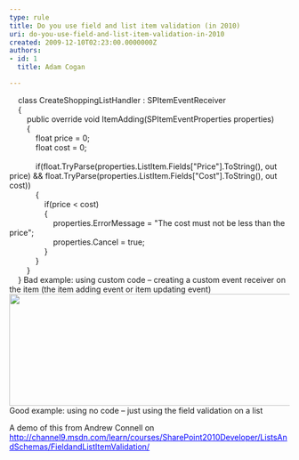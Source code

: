 ```yaml
---
type: rule
title: Do you use field and list item validation (in 2010)
uri: do-you-use-field-and-list-item-validation-in-2010
created: 2009-12-10T02:23:00.0000000Z
authors:
- id: 1
  title: Adam Cogan

---
```




<span class='intro'>   <span class="ms-rteCustom-CodeArea">&#160;&#160;&#160; class CreateShoppingListHandler &#58; SPItemEventReceiver<br>
&#160;&#160;&#160; &#123;<br>
&#160;&#160;&#160;&#160;&#160;&#160;&#160; public override void ItemAdding(SPItemEventProperties properties)<br>
&#160;&#160;&#160;&#160;&#160;&#160;&#160; &#123;<br>
&#160;&#160;&#160;&#160;&#160;&#160;&#160;&#160;&#160;&#160;&#160; float price = 0;<br>
&#160;&#160;&#160;&#160;&#160;&#160;&#160;&#160;&#160;&#160;&#160; float cost = 0;<br>
&#160;&#160;&#160;&#160;&#160;&#160;&#160;&#160;&#160;&#160; &#160;<br>
&#160;&#160;&#160;&#160;&#160;&#160;&#160;&#160;&#160;&#160;&#160; if(float.TryParse(properties.ListItem.Fields[&quot;Price&quot;].ToString(), out price) &amp;&amp; float.TryParse(properties.ListItem.Fields[&quot;Cost&quot;].ToString(), out cost))<br>
&#160;&#160;&#160;&#160;&#160;&#160;&#160;&#160;&#160;&#160;&#160; &#123;<br>
&#160;&#160;&#160;&#160;&#160;&#160;&#160;&#160;&#160;&#160;&#160;&#160;&#160;&#160;&#160; if(price &lt; cost)<br>
&#160;&#160;&#160;&#160;&#160;&#160;&#160;&#160;&#160;&#160;&#160;&#160;&#160;&#160;&#160; &#123;<br>
&#160;&#160;&#160;&#160;&#160;&#160;&#160;&#160;&#160;&#160;&#160;&#160;&#160;&#160;&#160;&#160;&#160;&#160;&#160; properties.ErrorMessage = &quot;The cost must not be less than the price&quot;;<br>
&#160;&#160;&#160;&#160;&#160;&#160;&#160;&#160;&#160;&#160;&#160;&#160;&#160;&#160;&#160;&#160;&#160;&#160;&#160; properties.Cancel = true;<br>
&#160;&#160;&#160;&#160;&#160;&#160;&#160;&#160;&#160;&#160;&#160;&#160;&#160;&#160;&#160; &#125;<br>
&#160;&#160;&#160;&#160;&#160;&#160;&#160;&#160;&#160;&#160;&#160; &#125;&#160;&#160;&#160;&#160;&#160;&#160;&#160;&#160;&#160;&#160; &#160;<br>
&#160;&#160;&#160;&#160;&#160;&#160;&#160; &#125;<br>
&#160;&#160;&#160; &#125;</span>
<span lang="EN-AU">
</span>
<span class="ms-rteCustom-FigureBad">
<span lang="EN-AU">Bad example&#58; using custom code – creating a
custom event receiver on the item (the item adding event or item updating
event)</span>
<span lang="EN-AU">
</span>
</span>
<span lang="EN-AU">
<br>
<img width="833" height="201" src="/Standards/SoftwareDevelopment/RulesToBetterSharePoint/PublishingImages/ListValidation.jpg" /><br>
</span>
<span class="ms-rteCustom-FigureGood">
<span lang="EN-AU">Good example&#58; using no code – just using the
field validation on a list</span>
</span>
<br>
<style>
p.MsoNormal, li.MsoNormal, div.MsoNormal {
margin:0cm;
margin-bottom:.0001pt;
font-size:11.0pt;
font-family:'Calibri','sans-serif';
}

a:link, span.MsoHyperlink {
color:blue;
text-decoration:underline;
}

span.MsoHyperlinkFollowed {
color:purple;
text-decoration:underline;
}

.MsoChpDefault {
font-size:10.0pt;
}

div.Section1 {
}
</style>
A demo of this from Andrew Connell on<span lang="EN-AU"><br>
<a href="http&#58;//channel9.msdn.com/learn/courses/SharePoint2010Developer/ListsAndSchemas/FieldandListItemValidation/">http&#58;//channel9.msdn.com/learn/courses/SharePoint2010Developer/ListsAndSchemas/FieldandListItemValidation/</a>
</span>
 </span>




